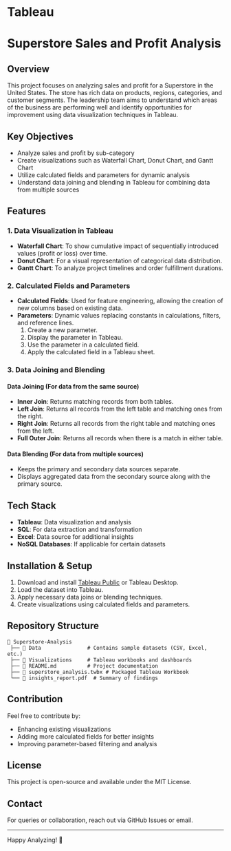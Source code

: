 # Tableau
# Superstore Sales and Profit Analysis

## Overview
This project focuses on analyzing sales and profit for a Superstore in the United States. The store has rich data on products, regions, categories, and customer segments. The leadership team aims to understand which areas of the business are performing well and identify opportunities for improvement using data visualization techniques in Tableau.

## Key Objectives
- Analyze sales and profit by sub-category
- Create visualizations such as Waterfall Chart, Donut Chart, and Gantt Chart
- Utilize calculated fields and parameters for dynamic analysis
- Understand data joining and blending in Tableau for combining data from multiple sources

## Features
### **1. Data Visualization in Tableau**
- **Waterfall Chart**: To show cumulative impact of sequentially introduced values (profit or loss) over time.
- **Donut Chart**: For a visual representation of categorical data distribution.
- **Gantt Chart**: To analyze project timelines and order fulfillment durations.

### **2. Calculated Fields and Parameters**
- **Calculated Fields**: Used for feature engineering, allowing the creation of new columns based on existing data.
- **Parameters**: Dynamic values replacing constants in calculations, filters, and reference lines.
  1. Create a new parameter.
  2. Display the parameter in Tableau.
  3. Use the parameter in a calculated field.
  4. Apply the calculated field in a Tableau sheet.

### **3. Data Joining and Blending**
#### **Data Joining (For data from the same source)**
- **Inner Join**: Returns matching records from both tables.
- **Left Join**: Returns all records from the left table and matching ones from the right.
- **Right Join**: Returns all records from the right table and matching ones from the left.
- **Full Outer Join**: Returns all records when there is a match in either table.

#### **Data Blending (For data from multiple sources)**
- Keeps the primary and secondary data sources separate.
- Displays aggregated data from the secondary source along with the primary source.

## Tech Stack
- **Tableau**: Data visualization and analysis
- **SQL**: For data extraction and transformation
- **Excel**: Data source for additional insights
- **NoSQL Databases**: If applicable for certain datasets

## Installation & Setup
1. Download and install [Tableau Public](https://public.tableau.com/) or Tableau Desktop.
2. Load the dataset into Tableau.
3. Apply necessary data joins or blending techniques.
4. Create visualizations using calculated fields and parameters.

## Repository Structure
```
📂 Superstore-Analysis
 ├── 📁 Data               # Contains sample datasets (CSV, Excel, etc.)
 ├── 📁 Visualizations     # Tableau workbooks and dashboards
 ├── 📄 README.md          # Project documentation
 ├── 📄 superstore_analysis.twbx # Packaged Tableau Workbook
 └── 📄 insights_report.pdf  # Summary of findings
```

## Contribution
Feel free to contribute by:
- Enhancing existing visualizations
- Adding more calculated fields for better insights
- Improving parameter-based filtering and analysis

## License
This project is open-source and available under the MIT License.

## Contact
For queries or collaboration, reach out via GitHub Issues or email.

---
Happy Analyzing! 🚀
